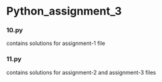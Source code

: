 # Python_assignment_3

### 10.py
contains solutions for assignment-1 file

### 11.py
contains solutions for assignment-2 and assignment-3 files

